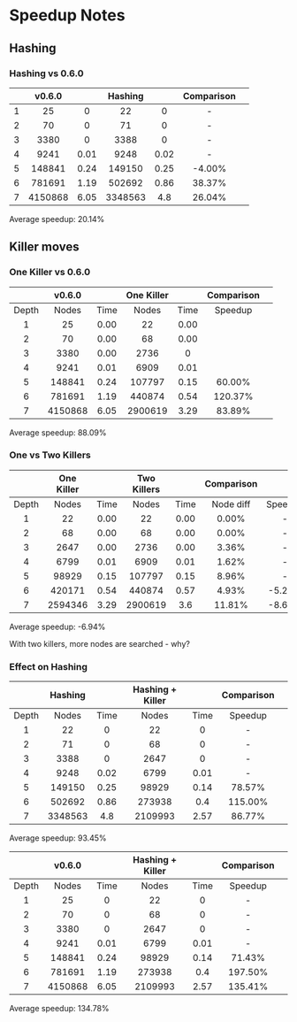 # Speedup Notes

## Hashing
### Hashing vs 0.6.0
| | v0.6.0 | | Hashing | | Comparison | |
| :----: | :---: | :-------: | :----: | :---: | :-------: | :-------: |
|1|25|0|22|0|-|
|2|70|0|71|0|-|
|3|3380|0|3388|0|-|
|4|9241|0.01|9248|0.02|-|
|5|148841|0.24|149150|0.25|-4.00%|
|6|781691|1.19|502692|0.86|38.37%|
|7|4150868|6.05|3348563|4.8|26.04%|

Average speedup: 20.14%

## Killer moves
### One Killer vs 0.6.0
| | v0.6.0 | | One Killer | | Comparison | |
| :----: | :---: | :-------: | :----: | :---: | :-------: | :-------: |
| Depth | Nodes | Time | Nodes | Time | Speedup |
|1|25|0.00|22|0.00| |
|2|70|0.00|68|0.00| |
|3|3380|0.00|2736|0| |
|4|9241|0.01|6909|0.01| |
|5|148841|0.24|107797|0.15|60.00%|
|6|781691|1.19|440874|0.54|120.37%|
|7|4150868|6.05|2900619|3.29|83.89%|

Average speedup: 88.09%

### One vs Two Killers
| | One Killer | | Two Killers | | Comparison | |
| :----: | :---: | :-------: | :----: | :---: | :-------: | :-------: |
| Depth | Nodes | Time | Nodes | Time | Node diff | Speedup |
|1|22|0.00|22|0.00|0.00%|-|
|2|68|0.00|68|0.00|0.00%|-|
|3|2647|0.00|2736|0.00|3.36%|-|
|4|6799|0.01|6909|0.01|1.62%|-|
|5|98929|0.15|107797|0.15|8.96%|-|
|6|420171|0.54|440874|0.57|4.93%|-5.26%|
|7|2594346|3.29|2900619|3.6|11.81%|-8.61%|

Average speedup: -6.94%

With two killers, more nodes are searched - why?

### Effect on Hashing
| | Hashing | | Hashing + Killer | | Comparison | |
| :----: | :---: | :-------: | :----: | :---: | :-------: | :-------: |
| Depth | Nodes | Time | Nodes | Time | Speedup |
|1|22|0|22|0|-|
|2|71|0|68|0|-|
|3|3388|0|2647|0|-|
|4|9248|0.02|6799|0.01|-|
|5|149150|0.25|98929|0.14|78.57%|
|6|502692|0.86|273938|0.4|115.00%|
|7|3348563|4.8|2109993|2.57|86.77%|

Average speedup: 93.45%

| | v0.6.0 | | Hashing + Killer | | Comparison | |
| :----: | :---: | :-------: | :----: | :---: | :-------: | :-------: |
| Depth | Nodes | Time | Nodes | Time | Speedup |
|1|25|0|22|0|-|
|2|70|0|68|0|-|
|3|3380|0|2647|0|-|
|4|9241|0.01|6799|0.01|-|
|5|148841|0.24|98929|0.14|71.43%|
|6|781691|1.19|273938|0.4|197.50%|
|7|4150868|6.05|2109993|2.57|135.41%|

Average speedup: 134.78%
